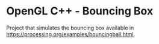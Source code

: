 # OpenGL C++ - Bouncing Box

Project that simulates the bouncing box available in https://processing.org/examples/bouncingball.html.
